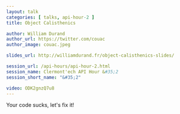 ```yaml
---
layout: talk
categories: [ talks, api-hour-2 ]
title: Object Calisthenics

author: William Durand
author_url: https://twitter.com/couac
author_image: couac.jpeg

slides_url: http://williamdurand.fr/object-calisthenics-slides/

session_url: /api-hours/api-hour-2.html
session_name: Clermont'ech API Hour &#35;2
session_short_name: "&#35;2"

video: ODK2gnzQ7u8
---
```


Your code sucks, let's fix it!
